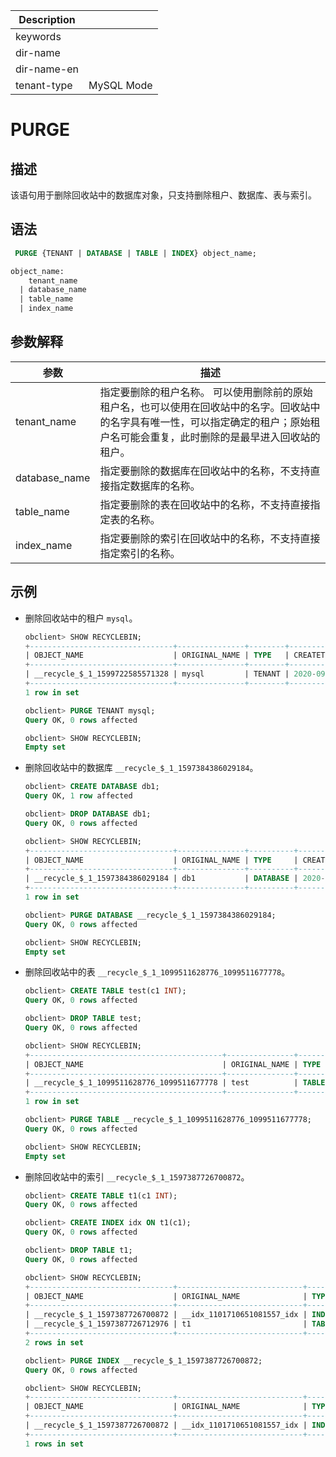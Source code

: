 | Description   |                 |
|---------------|-----------------|
| keywords      |                 |
| dir-name      |                 |
| dir-name-en   |                 |
| tenant-type   | MySQL Mode      |

# PURGE

## 描述

该语句用于删除回收站中的数据库对象，只支持删除租户、数据库、表与索引。

## 语法

```sql
 PURGE {TENANT | DATABASE | TABLE | INDEX} object_name;

object_name:
    tenant_name
  | database_name
  | table_name
  | index_name
```

## 参数解释

|    **参数**     |                                                   **描述**                                                    |
|---------------|-------------------------------------------------------------------------------------------------------------|
| tenant_name   | 指定要删除的租户名称。 可以使用删除前的原始租户名，也可以使用在回收站中的名字。回收站中的名字具有唯一性，可以指定确定的租户；原始租户名可能会重复，此时删除的是最早进入回收站的租户。 |
| database_name | 指定要删除的数据库在回收站中的名称，不支持直接指定数据库的名称。                                                                            |
| table_name    | 指定要删除的表在回收站中的名称，不支持直接指定表的名称。                                                                                |
| index_name    | 指定要删除的索引在回收站中的名称，不支持直接指定索引的名称。                                                                              |

## 示例

* 删除回收站中的租户 `mysql`。

  ```sql
  obclient> SHOW RECYCLEBIN;
  +--------------------------------+---------------+--------+----------------------------+
  | OBJECT_NAME                    | ORIGINAL_NAME | TYPE   | CREATETIME                 |
  +--------------------------------+---------------+--------+----------------------------+
  | __recycle_$_1_1599722585571328 | mysql         | TENANT | 2020-09-10 15:36:54.712101 |
  +--------------------------------+---------------+--------+----------------------------+
  1 row in set

  obclient> PURGE TENANT mysql;
  Query OK, 0 rows affected

  obclient> SHOW RECYCLEBIN;
  Empty set
  ```

* 删除回收站中的数据库 `__recycle_$_1_1597384386029184`。

  ```sql
  obclient> CREATE DATABASE db1;
  Query OK, 1 row affected

  obclient> DROP DATABASE db1;
  Query OK, 0 rows affected

  obclient> SHOW RECYCLEBIN;
  +--------------------------------+---------------+----------+----------------------------+
  | OBJECT_NAME                    | ORIGINAL_NAME | TYPE     | CREATETIME                 |
  +--------------------------------+---------------+----------+----------------------------+
  | __recycle_$_1_1597384386029184 | db1           | DATABASE | 2020-08-14 13:53:06.029367 |
  +--------------------------------+---------------+----------+----------------------------+
  1 row in set

  obclient> PURGE DATABASE __recycle_$_1_1597384386029184;
  Query OK, 0 rows affected

  obclient> SHOW RECYCLEBIN;
  Empty set
  ```

* 删除回收站中的表 `__recycle_$_1_1099511628776_1099511677778`。

  ```sql
  obclient> CREATE TABLE test(c1 INT);
  Query OK, 0 rows affected

  obclient> DROP TABLE test;
  Query OK, 0 rows affected

  obclient> SHOW RECYCLEBIN;
  +-------------------------------------------+---------------+-------+----------------------------+
  | OBJECT_NAME                               | ORIGINAL_NAME | TYPE  | CREATETIME                 |
  +-------------------------------------------+---------------+-------+----------------------------+
  | __recycle_$_1_1099511628776_1099511677778 | test          | TABLE | 2017-10-20 17:40:22.304025 |
  +-------------------------------------------+---------------+-------+----------------------------+
  1 row in set

  obclient> PURGE TABLE __recycle_$_1_1099511628776_1099511677778;
  Query OK, 0 rows affected

  obclient> SHOW RECYCLEBIN;
  Empty set
  ```

* 删除回收站中的索引 `__recycle_$_1_1597387726700872`。

  ```sql
  obclient> CREATE TABLE t1(c1 INT);
  Query OK, 0 rows affected

  obclient> CREATE INDEX idx ON t1(c1);
  Query OK, 0 rows affected

  obclient> DROP TABLE t1;
  Query OK, 0 rows affected

  obclient> SHOW RECYCLEBIN;
  +--------------------------------+----------------------------+-------+----------------------------+
  | OBJECT_NAME                    | ORIGINAL_NAME              | TYPE  | CREATETIME                 |
  +--------------------------------+----------------------------+-------+----------------------------+
  | __recycle_$_1_1597387726700872 | __idx_1101710651081557_idx | INDEX | 2020-08-14 14:48:46.699145 |
  | __recycle_$_1_1597387726712976 | t1                         | TABLE | 2020-08-14 14:48:46.712643 |
  +--------------------------------+----------------------------+-------+----------------------------+
  2 rows in set

  obclient> PURGE INDEX __recycle_$_1_1597387726700872;
  Query OK, 0 rows affected

  obclient> SHOW RECYCLEBIN;
  +--------------------------------+----------------------------+-------+----------------------------+
  | OBJECT_NAME                    | ORIGINAL_NAME              | TYPE  | CREATETIME                 |
  +--------------------------------+----------------------------+-------+----------------------------+
  | __recycle_$_1_1597387726700872 | __idx_1101710651081557_idx | INDEX | 2020-08-14 14:48:46.699145 |
  +--------------------------------+----------------------------+-------+----------------------------+
  1 rows in set
  ```
